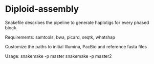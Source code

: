 # Diploid-assembly

Snakefile describes the pipeline to generate haplotigs for every phased block.

Requirements: samtools, bwa, picard, seqtk, whatshap

Customize the paths to initial Illumina, PacBio and reference fasta files
 
Usage:
snakemake -p master
snakemake -p master2
